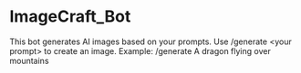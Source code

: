 # ImageCraft_Bot
This bot generates AI images based on your prompts.  Use /generate &lt;your prompt> to create an image.  Example: /generate A dragon flying over mountains
